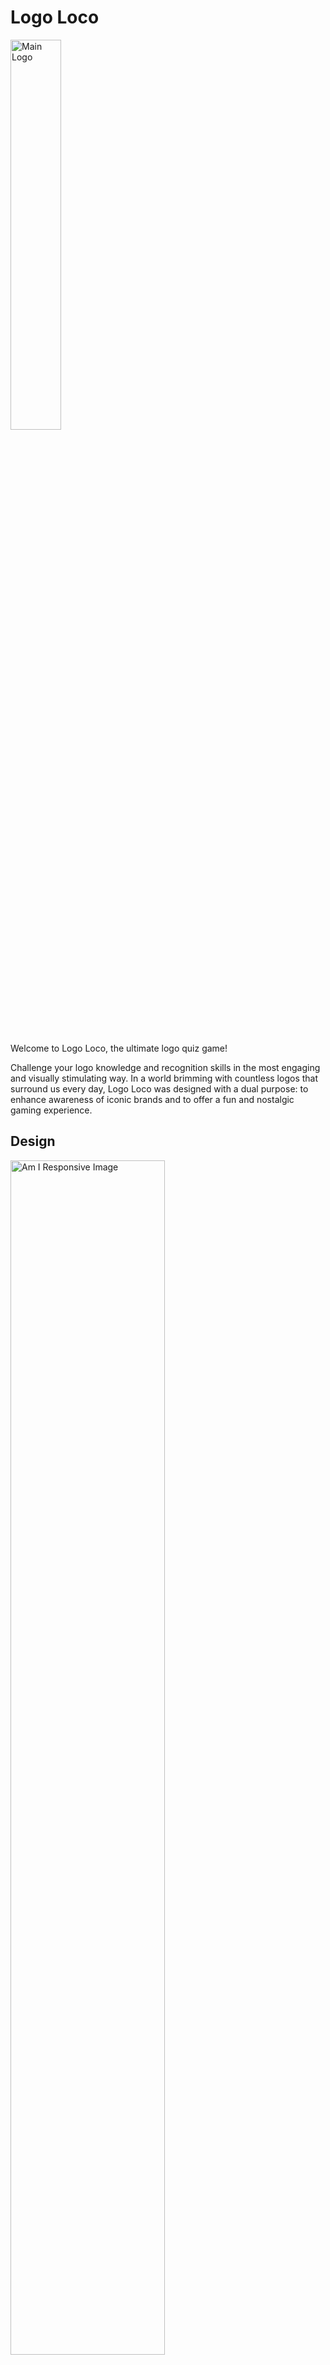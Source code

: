 # Logo Loco

<img src="./assets/images/logo-loco-main-logo.png"
alt="Main Logo" width="40%" height="40%">

<br>

Welcome to Logo Loco, the ultimate logo quiz game!

Challenge your logo knowledge and recognition skills in the most engaging and visually stimulating way. In a world brimming with countless logos that surround us every day, Logo Loco was designed with a dual purpose: to enhance awareness of iconic brands and to offer a fun and nostalgic gaming experience.

## Design

<img src="./assets/images/am-i-responsive.png"
alt="Am I Responsive Image" width="70%" height="70%">

### Colors

<br>

<details>
<summary>Color Palette</summary>

<br>

<img src="./assets/images/color-palette/color-hunt-palette.png"
alt="Color Palette" width="25%" height="25%">

<img src="./assets/images/color-palette/color-codes.png"
alt="Color Palette" width="60%" height="60%">

</details>

<br>

The color scheme for the project was obtained from [Color Hunt](https://colorhunt.co/). This palette was chosen because it has a cool and retro aesthetic that encourages a fun gaming experience while also evoking nostalgia, as if users were playing an old favorite childhood game.

### Fonts

[Google Fonts](https://fonts.google.com/) was used to generate the font family "REM" and in the event that it doesn't load, it will default to "sans-serif". REM was used throughout the project and was chosen because of its clarity and polished appearance. As the project's name implies, it's a "Logo Loco" multiple choice quiz game with a lot of colours to look at and answers to choose from, so I didn't want to overcomplicate the font style and overwhelm the users.

## Wireframes

<br>

<details>
<summary>Home Page</summary>

<img src="./assets/images/homepage-wireframe.png"
alt="Home Page Wireframe" width="60%" height="60%">

</details>

<details>
<summary>Rules & Play Now Page</summary>

<img src="./assets/images/rules-playnow-wireframe.png"
alt="Rules & Play Now Wireframe" width="60%" height="60%">

<br>

</details>
<details>
<summary>Game Page</summary>

<img src="./assets/images/gamepage-wireframe.png"
alt="Game Page Wireframe" width="60%" height="60%">

<br>

</details>
<details>
<summary>End Page</summary>

<img src="./assets/images/endpage-wireframe.png"
alt="End Page Wireframe" width="60%" height="60%">

</details>

<br>

## Features

### Home Page
* Users are greeted with a visually appealing homepage.
* A catchy game title "Logo Loco" and a brief welcome message engage users.
* Users are prompted to enter their name to personalize the experience.
* Clear instructions and a start button guide users to begin the quiz.

<img src="./assets/images/homepage.png"
alt="Home Page" width="60%" height="60%">

### Rules and Play Now Page
* After entering the name, users are taken to the Rules and Play Now page.
* Concise rules explain how to play the game.
* A prominent "Play Now" button invites users to start the quiz.

<img src="./assets/images/rules-and-playnow.png"
alt="Rules and Play Now Page" width="60%" height="60%">
  
### Game Page
* Users are presented with logo images and multiple-choice options.
* The question number and the user's score are displayed.
* Users select answers by clicking on the provided options.
* Immediate feedback is given for correct and incorrect answers using SweetAlert2.
* The game continues until all questions are answered.

<img src="./assets/images/gamepage.png"
alt="Game Page" width="60%" height="60%">

<img src="./assets/images/gamepage-correct.png"
alt="Game Page Correct Answer" width="60%" height="60%">

<img src="./assets/images/gamepage-incorrect.png"
alt="Game Page Incorrect Answer" width="60%" height="60%">

### End Page
* Upon completing the quiz, users are directed to the End Page.
* The final score is displayed along with a trophy icon for added visual appeal.
* Users have the option to play the game again with a "Play Again" button.

<img src="./assets/images/endpage.png"
alt="End Page" width="60%" height="60%">

## Testing

### JSHint

<img src="./assets/images/js-hint.png"
alt="JSHint Validator" width="60%" height="60%">

* Javascript code was validated and passed with no significant issues.

### W3C

<img src="./assets/images/w3c.png"
alt="W3C Validator" width="60%" height="60%">

* HTML Code was validated and passed with no significant issues.

### Jigsaw

<img src="./assets/images/jigsaw.png"
alt="Jigsaw Validator" width="60%" height="60%">

* CSS Code was validated and passed with no significant issues.

## Technology Used

* HTML, CSS & Javascript.
* [Google Fonts](https://fonts.google.com/) - Rem Font Family
* [Font Awesome](https://fontawesome.com/) - Logos used
* [Codeanywhere](https://codeanywhere.com/) - Cloud IDE
* [GitHub](https://github.com/) - Repositories
* [Color Hunt](https://colorhunt.co/) - Color Palette
* [Ui.Dev](https://ui.dev/amiresponsive/) - Responsive Sample Image
* [SweetAlerts2](https://sweetalert2.github.io/) - Answer Feedback Functionality
* [Balsamiq](https://balsamiq.com/) - Wireframes
* [Bootstrap](https://getbootstrap.com/) - Layout Responsiveness

## Deployment

The site was deployed to GitHub Pages. The deployment steps as follows:

* In the [GitHub Repository](https://github.com/IanaLois/CI-PP2-Logo-Loco), navigate to the Settings tab.
* From the source section drop-down menu, select the **Main** Branch, then click "Save".
* The page will be automatically refreshed with a detailed ribbon display to indicate the successful deployment.

The live link can be found [here](https://ianalois.github.io/CI-PP2-Logo-Loco/)

## Credits

### Content
* Allow some HTML elements in markdown lint rule MD033 was taken from [Stack Overflow](https://stackoverflow.com/questions/72368493/allow-some-html-elements-in-markdown-lint-rule-md033-in-visual-studio-code)
* Instructions on how to modify image size in markdown were taken from [Linux Hint](https://linuxhint.com/add-images-markdown-modify-image-size/#:~:text=For%20Modifying%20Image%20Size%20in%20Markdown%3A&text=We%20can%20change%20the%20size,of%20the%20image%20in%20Markdown)
* All other enquiries and assistance were answered and acquired from [MDN Web Docs](https://developer.mozilla.org/en-US/) and [W3Schools](https://www.w3schools.com/)
* The Logo Loco Quiz game was inspired by the youtube tutorial from Web Dev Simplified [Tutorial](https://www.youtube.com/watch?v=riDzcEQbX6k/)

### Media
* All logos are owned by their rightful owner and the original image url address was linked.
* All icons on this webpage were taken from [Font Awesome](https://fontawesome.com/)

### Acknowledgements
- I would like to thank my mentor Richard Wells for being very patient with me and giving me the encouragement I needed.
